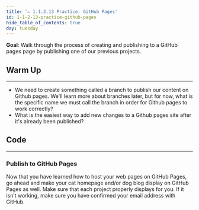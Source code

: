 ```yaml
---
title: '✏️ 1.1.2.13 Practice: GitHub Pages'
id: 1-1-2-13-practice-github-pages
hide_table_of_contents: true
day: tuesday
---
```


**Goal**:  Walk through the process of creating and publishing to a GitHub pages page by publishing one of our previous projects.

## Warm Up
---

* We need to create something called a branch to publish our content on Github pages. We'll learn more about branches later, but for now, what is the specific name we must call the branch in order for Github pages to work correctly?
*  What is the easiest way to add new changes to a Github pages site after it's already been published?

## Code
---

### Publish to GitHub Pages

Now that you have learned how to host your web pages on GitHub Pages, go ahead and make your cat homepage and/or dog blog display on GitHub Pages as well. Make sure that each project properly displays for you. If it isn’t working, make sure you have confirmed your email address with GitHub. 
